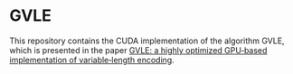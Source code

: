 # GVLE

This repository contains the CUDA implementation of the algorithm GVLE, which is presented in the paper [GVLE: a highly optimized GPU‑based implementation of variable‑length encoding](https://link.springer.com/article/10.1007/s11227-022-04994-3).
